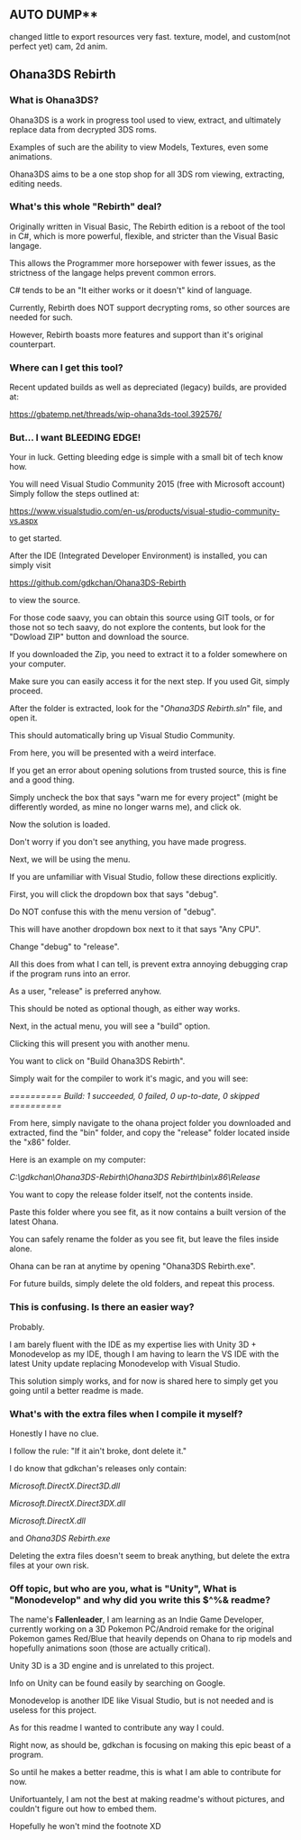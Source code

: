 ## AUTO DUMP**
changed little to export resources very fast.
texture, model, and custom(not perfect yet) cam, 2d anim.

## **Ohana3DS Rebirth**

### **What is Ohana3DS?**

Ohana3DS is a work in progress tool used to view, extract, and ultimately replace data from decrypted 3DS roms.

Examples of such are the ability to view Models, Textures, even some animations.

Ohana3DS aims to be a one stop shop for all 3DS rom viewing, extracting, editing needs.

### **What's this whole "Rebirth" deal?**

Originally written in Visual Basic, The Rebirth edition is a reboot of the tool in C#, which is more powerful, flexible, and stricter than the Visual Basic langage.

This allows the Programmer more horsepower with fewer issues, as the strictness of the langage helps prevent common errors.

C# tends to be an "It either works or it doesn't" kind of language.

Currently, Rebirth does NOT support decrypting roms, so other sources are needed for such.

However, Rebirth boasts more features and support than it's original counterpart.

### **Where can I get this tool?**

Recent updated builds as well as depreciated (legacy) builds, are provided at:

https://gbatemp.net/threads/wip-ohana3ds-tool.392576/


### **But... I want BLEEDING EDGE!**

Your in luck. Getting bleeding edge is simple with a small bit of tech know how.

You will need Visual Studio Community 2015 (free with Microsoft account)
Simply follow the steps outlined at:

https://www.visualstudio.com/en-us/products/visual-studio-community-vs.aspx

to get started.

After the IDE (Integrated Developer Environment) is installed, you can simply visit

https://github.com/gdkchan/Ohana3DS-Rebirth

to view the source.

For those code saavy, you can obtain this source using GIT tools, or for those not so tech saavy, do not explore the contents, but look for the "Dowload ZIP" button and download the source.

If you downloaded the Zip, you need to extract it to a folder somewhere on your computer.

Make sure you can easily access it for the next step. If you used Git, simply proceed.

After the folder is extracted, look for the "_Ohana3DS Rebirth.sln_" file, and open it.

This should automatically bring up Visual Studio Community.

From here, you will be presented with a weird interface.

If you get an error about opening solutions from trusted source, this is fine and a good thing.

Simply uncheck the box that says "warn me for every project" (might be differently worded, as mine no longer warns me), and click ok.

Now the solution is loaded.

Don't worry if you don't see anything, you have made progress.

Next, we will be using the menu.

If you are unfamiliar with Visual Studio, follow these directions explicitly.

First, you will click the dropdown box that says "debug".

Do NOT confuse this with the menu version of "debug".

This will have another dropdown box next to it that says "Any CPU".

Change "debug" to "release".

All this does from what I can tell, is prevent extra annoying debugging crap if the program runs into an error.

As a user, "release" is preferred anyhow.

This should be noted as optional though, as either way works.

Next, in the actual menu, you will see a "build" option.

Clicking this will present you with another menu.

You want to click on "Build Ohana3DS Rebirth".

Simply wait for the compiler to work it's magic, and you will see:

_========== Build: 1 succeeded, 0 failed, 0 up-to-date, 0 skipped ==========_

From here, simply navigate to the ohana project folder you downloaded and extracted, find the "bin" folder, and copy the "release" folder located inside the "x86" folder.

Here is an example on my computer:

_C:\gdkchan\Ohana3DS-Rebirth\Ohana3DS Rebirth\bin\x86\Release_

You want to copy the release folder itself, not the contents inside.

Paste this folder where you see fit, as it now contains a built version of the latest Ohana.

You can safely rename the folder as you see fit, but leave the files inside alone.

Ohana can be ran at anytime by opening "Ohana3DS Rebirth.exe".

For future builds, simply delete the old folders, and repeat this process.

### **This is confusing. Is there an easier way?**

Probably.

I am barely fluent with the IDE as my expertise lies with Unity 3D + Monodevelop as my IDE, though I am having to learn the VS IDE with the latest Unity update replacing Monodevelop with Visual Studio.

This solution simply works, and for now is shared here to simply get you going until a better readme is made.

### **What's with the extra files when I compile it myself?**

Honestly I have no clue.

I follow the rule: "If it ain't broke, dont delete it."

I do know that gdkchan's releases only contain:

_Microsoft.DirectX.Direct3D.dll_

_Microsoft.DirectX.Direct3DX.dll_

_Microsoft.DirectX.dll_

and _Ohana3DS Rebirth.exe_

Deleting the extra files doesn't seem to break anything, but delete the extra files at your own risk.

### **Off topic, but who are you, what is "Unity", What is "Monodevelop" and why did you write this $^%& readme?**

The name's **Fallenleader**, I am learning as an Indie Game Developer, currently working on a 3D Pokemon PC/Android remake for the original Pokemon games Red/Blue that heavily depends on Ohana to rip models and hopefully animations soon (those are actually critical).

Unity 3D is a 3D engine and is unrelated to this project.

Info on Unity can be found easily by searching on Google.

Monodevelop is another IDE like Visual Studio, but is not needed and is useless for this project.

As for this readme I wanted to contribute any way I could.

Right now, as should be, gdkchan is focusing on making this epic beast of a program. 

So until he makes a better readme, this is what I am able to contribute for now.

Unifortuantely, I am not the best at making readme's without pictures, and couldn't figure out how to embed them.

Hopefully he won't mind the footnote XD
